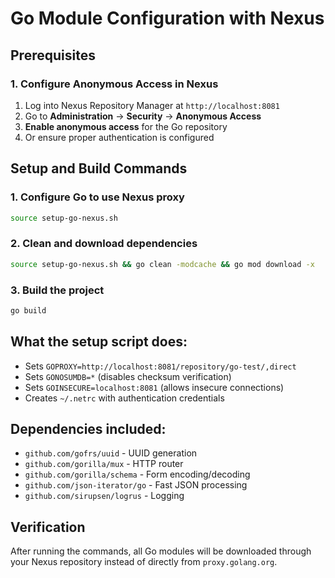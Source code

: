 # Go Module Configuration with Nexus

## Prerequisites

### 1. Configure Anonymous Access in Nexus
1. Log into Nexus Repository Manager at `http://localhost:8081`
2. Go to **Administration** → **Security** → **Anonymous Access**
3. **Enable anonymous access** for the Go repository
4. Or ensure proper authentication is configured

## Setup and Build Commands

### 1. Configure Go to use Nexus proxy
```bash
source setup-go-nexus.sh
```

### 2. Clean and download dependencies
```bash
source setup-go-nexus.sh && go clean -modcache && go mod download -x
```

### 3. Build the project
```bash
go build
```

## What the setup script does:
- Sets `GOPROXY=http://localhost:8081/repository/go-test/,direct`
- Sets `GONOSUMDB=*` (disables checksum verification)
- Sets `GOINSECURE=localhost:8081` (allows insecure connections)
- Creates `~/.netrc` with authentication credentials

## Dependencies included:
- `github.com/gofrs/uuid` - UUID generation
- `github.com/gorilla/mux` - HTTP router
- `github.com/gorilla/schema` - Form encoding/decoding
- `github.com/json-iterator/go` - Fast JSON processing
- `github.com/sirupsen/logrus` - Logging

## Verification
After running the commands, all Go modules will be downloaded through your Nexus repository instead of directly from `proxy.golang.org`.